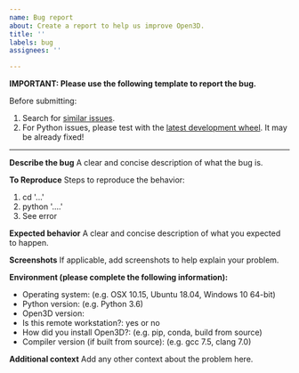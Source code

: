 ```yaml
---
name: Bug report
about: Create a report to help us improve Open3D.
title: ''
labels: bug
assignees: ''

---
```


**IMPORTANT: Please use the following template to report the bug.**

Before submitting:

1. Search for [similar issues](https://github.com/isl-org/Open3D/issues).
2. For Python issues, please test with the [latest development wheel](http://www.open3d.org/docs/latest/getting_started.html#development-version-pip). It may be already fixed!
_____

**Describe the bug**
A clear and concise description of what the bug is.

**To Reproduce**
Steps to reproduce the behavior:

1. cd '...'
2. python '....'
3. See error

**Expected behavior**
A clear and concise description of what you expected to happen.

**Screenshots**
If applicable, add screenshots to help explain your problem.

**Environment (please complete the following information):**

- Operating system: (e.g. OSX 10.15, Ubuntu 18.04, Windows 10 64-bit)
- Python version: (e.g. Python 3.6)
- Open3D version:
- Is this remote workstation?: yes or no
- How did you install Open3D?: (e.g. pip, conda, build from source)
- Compiler version (if built from source): (e.g. gcc 7.5, clang 7.0)

**Additional context**
Add any other context about the problem here.
